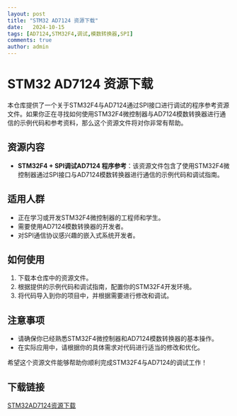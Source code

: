 ```yaml
---
layout: post
title: "STM32 AD7124 资源下载"
date:   2024-10-15
tags: [AD7124,STM32F4,调试,模数转换器,SPI]
comments: true
author: admin
---
```

# STM32 AD7124 资源下载

本仓库提供了一个关于STM32F4与AD7124通过SPI接口进行调试的程序参考资源文件。如果你正在寻找如何使用STM32F4微控制器与AD7124模数转换器进行通信的示例代码和参考资料，那么这个资源文件将对你非常有帮助。

## 资源内容

- **STM32F4 + SPI调试AD7124 程序参考**：该资源文件包含了使用STM32F4微控制器通过SPI接口与AD7124模数转换器进行通信的示例代码和调试指南。

## 适用人群

- 正在学习或开发STM32F4微控制器的工程师和学生。
- 需要使用AD7124模数转换器的开发者。
- 对SPI通信协议感兴趣的嵌入式系统开发者。

## 如何使用

1. 下载本仓库中的资源文件。
2. 根据提供的示例代码和调试指南，配置你的STM32F4开发环境。
3. 将代码导入到你的项目中，并根据需要进行修改和调试。

## 注意事项

- 请确保你已经熟悉STM32F4微控制器和AD7124模数转换器的基本操作。
- 在实际应用中，请根据你的具体需求对代码进行适当的修改和优化。

希望这个资源文件能够帮助你顺利完成STM32F4与AD7124的调试工作！

## 下载链接

[STM32AD7124资源下载](https://pan.quark.cn/s/c428d5bef2c7)